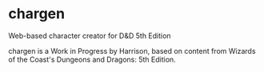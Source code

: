 # chargen
Web-based character creator for D&amp;D 5th Edition

chargen is a Work in Progress by Harrison, based on content from Wizards of the Coast's Dungeons and Dragons: 5th Edition. 
